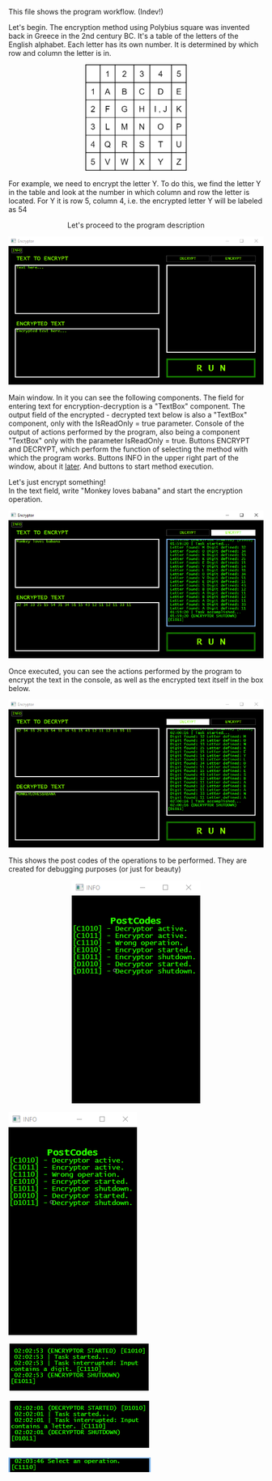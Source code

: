 This file shows the program workflow. (Indev!)

Let's begin. The encryption method using Polybius square was invented back in Greece in the 2nd century BC. It's a table of the letters of the English alphabet. Each letter has its own number. It is determined by which row and column the letter is in. <br />
<p align="center">
  <img src="https://github.com/Shuupa/Encryptor-polybius-square-byShuupa/blob/master/Screen/PolibiusSquare.png" width="200"/>
</p>

For example, we need to encrypt the letter Y. To do this, we find the letter Y in the table and look at the number in which column and row the letter is located. For Y it is row 5, column 4, i.e. the encrypted letter Y will be labeled as 54 <br />
<p align="center">
  Let's proceed to the program description <br />
</p>
<p align="center" fontsize="14">
  <img src="https://github.com/Shuupa/Encryptor-polybius-square-byShuupa/blob/master/Screen/MainPage.png"/> <br />
</p>

Main window. In it you can see the following components. The field for entering text for encryption-decryption is a "TextBox" component. The output field of the encrypted - decrypted text below is also a "TextBox" component, only with the IsReadOnly = true parameter. Console of the output of actions performed by the program, also being a component "TextBox" only with the parameter IsReadOnly = true. Buttons ENCRYPT and DECRYPT, which perform the function of selecting the method with which the program works. Buttons INFO in the upper right part of the window, about it <a href="PostCodes">later</a>. And buttons to start method execution. <br />

Let's just encrypt something! <br />
In the text field, write "Monkey loves babana" and start the encryption operation. <br />

![EncryptOperation](https://github.com/Shuupa/Encryptor-polybius-square-byShuupa/blob/master/Screen/EncryptOperation.png) <br />

Once executed, you can see the actions performed by the program to encrypt the text in the console, as well as the encrypted text itself in the box below. <br />

![DecryptOperation](https://github.com/Shuupa/Encryptor-polybius-square-byShuupa/blob/master/Screen/DecryptOperation.png) <br />

This shows the post codes of the operations to be performed. They are created for debugging purposes (or just for beauty) <br />

<p align="center" fontsize="14">
  <img id="PostCodes" src="https://github.com/Shuupa/Encryptor-polybius-square-byShuupa/blob/master/Screen/PostCodes.png"/> <br />
</p>

![PostCodes](https://github.com/Shuupa/Encryptor-polybius-square-byShuupa/blob/master/Screen/PostCodes.png) <br />

![EncryptorInterrupted](https://github.com/Shuupa/Encryptor-polybius-square-byShuupa/blob/master/Screen/EncryptorInterrupted.png) <br />

![DecryptorInterrupted](https://github.com/Shuupa/Encryptor-polybius-square-byShuupa/blob/master/Screen/DecryptorInterrupted.png) <br />

![OperationInterrupted](https://github.com/Shuupa/Encryptor-polybius-square-byShuupa/blob/master/Screen/OperationInterrupted.png) <br />
